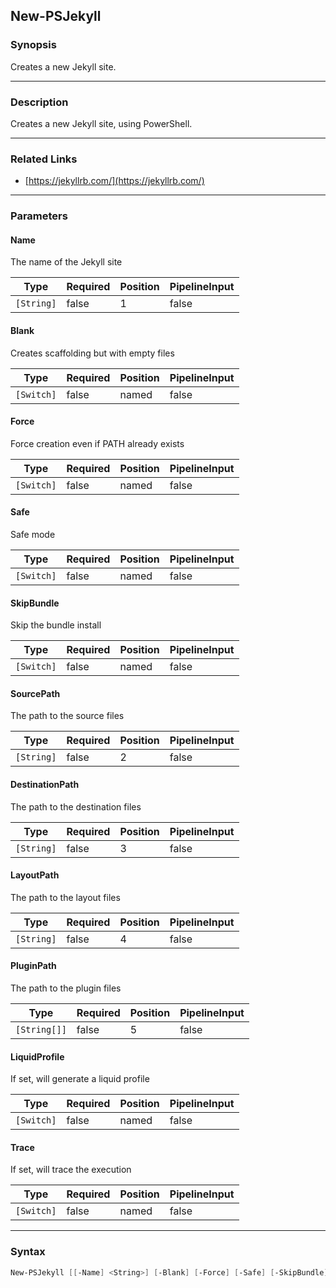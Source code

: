 New-PSJekyll
------------

### Synopsis
Creates a new Jekyll site.

---

### Description

Creates a new Jekyll site, using PowerShell.

---

### Related Links
* [https://jekyllrb.com/](https://jekyllrb.com/)

---

### Parameters
#### **Name**
The name of the Jekyll site

|Type      |Required|Position|PipelineInput|
|----------|--------|--------|-------------|
|`[String]`|false   |1       |false        |

#### **Blank**
Creates scaffolding but with empty files

|Type      |Required|Position|PipelineInput|
|----------|--------|--------|-------------|
|`[Switch]`|false   |named   |false        |

#### **Force**
Force creation even if PATH already exists

|Type      |Required|Position|PipelineInput|
|----------|--------|--------|-------------|
|`[Switch]`|false   |named   |false        |

#### **Safe**
Safe mode

|Type      |Required|Position|PipelineInput|
|----------|--------|--------|-------------|
|`[Switch]`|false   |named   |false        |

#### **SkipBundle**
Skip the bundle install

|Type      |Required|Position|PipelineInput|
|----------|--------|--------|-------------|
|`[Switch]`|false   |named   |false        |

#### **SourcePath**
The path to the source files

|Type      |Required|Position|PipelineInput|
|----------|--------|--------|-------------|
|`[String]`|false   |2       |false        |

#### **DestinationPath**
The path to the destination files

|Type      |Required|Position|PipelineInput|
|----------|--------|--------|-------------|
|`[String]`|false   |3       |false        |

#### **LayoutPath**
The path to the layout files

|Type      |Required|Position|PipelineInput|
|----------|--------|--------|-------------|
|`[String]`|false   |4       |false        |

#### **PluginPath**
The path to the plugin files

|Type        |Required|Position|PipelineInput|
|------------|--------|--------|-------------|
|`[String[]]`|false   |5       |false        |

#### **LiquidProfile**
If set,  will generate a liquid profile

|Type      |Required|Position|PipelineInput|
|----------|--------|--------|-------------|
|`[Switch]`|false   |named   |false        |

#### **Trace**
If set, will trace the execution

|Type      |Required|Position|PipelineInput|
|----------|--------|--------|-------------|
|`[Switch]`|false   |named   |false        |

---

### Syntax
```PowerShell
New-PSJekyll [[-Name] <String>] [-Blank] [-Force] [-Safe] [-SkipBundle] [[-SourcePath] <String>] [[-DestinationPath] <String>] [[-LayoutPath] <String>] [[-PluginPath] <String[]>] [-LiquidProfile] [-Trace] [<CommonParameters>]
```
